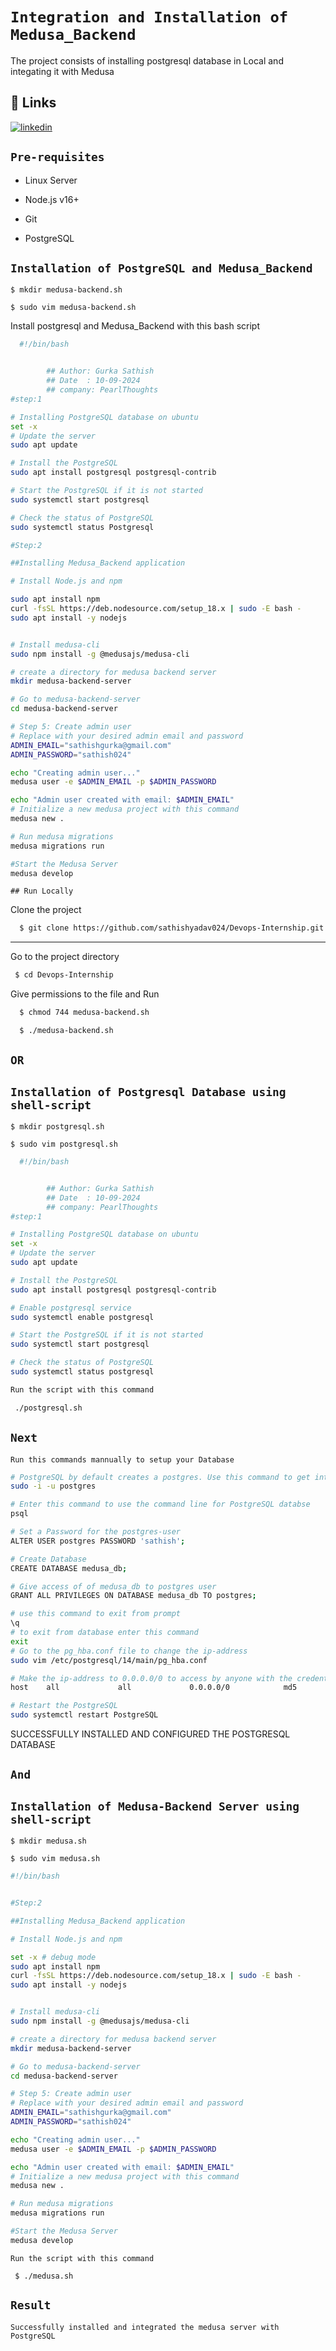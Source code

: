 # `Integration and Installation of Medusa_Backend`

The project consists of installing postgresql database in Local and integating it with Medusa


## 🔗 Links

[![linkedin](https://img.shields.io/badge/linkedin-0A66C2?style=for-the-badge&logo=linkedin&logoColor=white)](https://www.linkedin.com/in/sathish-gurka/)

## `Pre-requisites`
- Linux Server

- Node.js v16+

- Git

- PostgreSQL

## `Installation of PostgreSQL and Medusa_Backend`

```
$ mkdir medusa-backend.sh
```
```
$ sudo vim medusa-backend.sh
```

Install postgresql and Medusa_Backend with this bash script

```bash
  #!/bin/bash


        ## Author: Gurka Sathish
        ## Date  : 10-09-2024
        ## company: PearlThoughts
#step:1

# Installing PostgreSQL database on ubuntu
set -x
# Update the server
sudo apt update

# Install the PostgreSQL
sudo apt install postgresql postgresql-contrib

# Start the PostgreSQL if it is not started
sudo systemctl start postgresql

# Check the status of PostgreSQL
sudo systemctl status Postgresql

#Step:2

##Installing Medusa_Backend application

# Install Node.js and npm

sudo apt install npm
curl -fsSL https://deb.nodesource.com/setup_18.x | sudo -E bash -
sudo apt install -y nodejs


# Install medusa-cli
sudo npm install -g @medusajs/medusa-cli

# create a directory for medusa backend server
mkdir medusa-backend-server

# Go to medusa-backend-server
cd medusa-backend-server

# Step 5: Create admin user
# Replace with your desired admin email and password
ADMIN_EMAIL="sathishgurka@gmail.com"
ADMIN_PASSWORD="sathish024"

echo "Creating admin user..."
medusa user -e $ADMIN_EMAIL -p $ADMIN_PASSWORD

echo "Admin user created with email: $ADMIN_EMAIL"
# Initialize a new medusa project with this command
medusa new .

# Run medusa migrations
medusa migrations run

#Start the Medusa Server
medusa develop
```
    ## Run Locally

Clone the project

```bash
  $ git clone https://github.com/sathishyadav024/Devops-Internship.git
```

----
Go to the project directory

```bash
 $ cd Devops-Internship
```

Give permissions to the file and Run

```bash
  $ chmod 744 medusa-backend.sh

  $ ./medusa-backend.sh
```


## `OR`
## `Installation of Postgresql Database using shell-script`

```
$ mkdir postgresql.sh
```
```
$ sudo vim postgresql.sh
```

```bash
  #!/bin/bash


        ## Author: Gurka Sathish
        ## Date  : 10-09-2024
        ## company: PearlThoughts
#step:1

# Installing PostgreSQL database on ubuntu
set -x
# Update the server
sudo apt update

# Install the PostgreSQL
sudo apt install postgresql postgresql-contrib

# Enable postgresql service
sudo systemctl enable postgresql

# Start the PostgreSQL if it is not started
sudo systemctl start postgresql

# Check the status of PostgreSQL
sudo systemctl status postgresql
```

```bash
Run the script with this command

 ./postgresql.sh
```
## `Next`

`Run this commands mannually to setup your Database`

```bash
# PostgreSQL by default creates a postgres. Use this command to get into the user(postgres)
sudo -i -u postgres

# Enter this command to use the command line for PostgreSQL databse
psql 

# Set a Password for the postgres-user
ALTER USER postgres PASSWORD 'sathish';

# Create Database
CREATE DATABASE medusa_db;

# Give access of of medusa_db to postgres user
GRANT ALL PRIVILEGES ON DATABASE medusa_db TO postgres;

# use this command to exit from prompt
\q
# to exit from database enter this command
exit
# Go to the pg_hba.conf file to change the ip-address
sudo vim /etc/postgresql/14/main/pg_hba.conf

# Make the ip-address to 0.0.0.0/0 to access by anyone with the credentials
host    all             all             0.0.0.0/0            md5

# Restart the PostgreSQL
sudo systemctl restart PostgreSQL
```
SUCCESSFULLY INSTALLED AND CONFIGURED THE POSTGRESQL DATABASE

## `And`

## `Installation of Medusa-Backend Server using shell-script`

```
$ mkdir medusa.sh
```
```
$ sudo vim medusa.sh
```

```bash
#!/bin/bash


#Step:2

##Installing Medusa_Backend application

# Install Node.js and npm

set -x # debug mode
sudo apt install npm
curl -fsSL https://deb.nodesource.com/setup_18.x | sudo -E bash -
sudo apt install -y nodejs


# Install medusa-cli
sudo npm install -g @medusajs/medusa-cli

# create a directory for medusa backend server
mkdir medusa-backend-server

# Go to medusa-backend-server
cd medusa-backend-server

# Step 5: Create admin user
# Replace with your desired admin email and password
ADMIN_EMAIL="sathishgurka@gmail.com"
ADMIN_PASSWORD="sathish024"

echo "Creating admin user..."
medusa user -e $ADMIN_EMAIL -p $ADMIN_PASSWORD

echo "Admin user created with email: $ADMIN_EMAIL"
# Initialize a new medusa project with this command
medusa new .

# Run medusa migrations
medusa migrations run

#Start the Medusa Server
medusa develop
```

```
Run the script with this command
```
```
 $ ./medusa.sh
```
## `Result`

`Successfully installed and integrated the medusa server with PostgreSQL`
